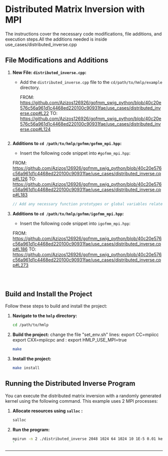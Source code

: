 # Distributed Matrix Inversion with MPI

The instructions cover the necessary code modifications, file additions, and execution steps.All the additions needed is inside use_cases/distributed_inverse.cpp

## File Modifications and Additions
1. **New File: `distributed_inverse.cpp`:**

    - Add the `distributed_inverse.cpp` file to the `cd/path/to/hmlp/example` directory.

      FROM:  https://github.com/Azizos126926/gofmm_swig_python/blob/40c20e576c56a961d1c4468ed220100c90931fae/use_cases/distributed_inverse.cpp#L22
      TO: https://github.com/Azizos126926/gofmm_swig_python/blob/40c20e576c56a961d1c4468ed220100c90931fae/use_cases/distributed_inverse.cpp#L124
    ```

2. **Additions to `cd /path/to/hmlp/gofmm/gofmm_mpi.hpp`:**
    - Insert the following code snippet into `#gofmm_mpi.hpp`:
    
    FROM: https://github.com/Azizos126926/gofmm_swig_python/blob/40c20e576c56a961d1c4468ed220100c90931fae/use_cases/distributed_inverse.cpp#L126
    TO: https://github.com/Azizos126926/gofmm_swig_python/blob/40c20e576c56a961d1c4468ed220100c90931fae/use_cases/distributed_inverse.cpp#L183
    ```cpp
    // Add any necessary function prototypes or global variables related to the distributed inverse computation here.
    ```

3. **Additions to `cd /path/to/hmlp/gofmm/igofmm_mpi.hpp`:**
    - Insert the following code snippet into `igofmm_mpi.hpp`:

    FROM: https://github.com/Azizos126926/gofmm_swig_python/blob/40c20e576c56a961d1c4468ed220100c90931fae/use_cases/distributed_inverse.cpp#L186
    TO: https://github.com/Azizos126926/gofmm_swig_python/blob/40c20e576c56a961d1c4468ed220100c90931fae/use_cases/distributed_inverse.cpp#L273
    ```



## Build and Install the Project

Follow these steps to build and install the project:

1. **Navigate to the `hmlp` directory:**

    ```bash
    cd /path/to/hmlp
    ```

2. **Build the project:**
    change the file "set_env.sh" lines:
        export CC=mpiicc
        export CXX=mpiicpc
    and : export HMLP_USE_MPI=true

    ```bash
    make
    ```

4. **Install the project:**

    ```bash
    make install
    ```

## Running the Distributed Inverse Program

You can execute the distributed matrix inversion with a randomly generated kernel using the following command. This example uses 2 MPI processes:

1. **Allocate resources using `salloc` :**

    ```bash
    salloc 
    ```

2. **Run the program:**

    ```bash
    mpirun -n 2 ./distributed_inverse 2048 1024 64 1024 10 1E-5 0.01 kernel testsuit
    `

---

